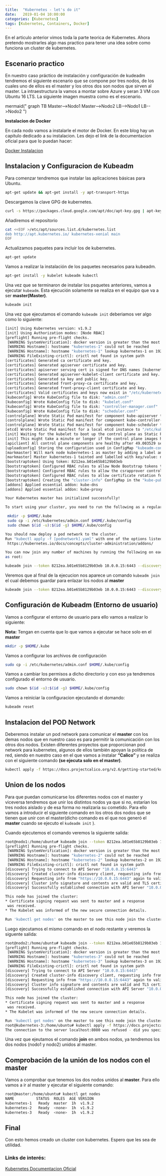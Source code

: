 ```yaml
---
title:  "Kubernetes - let's do it"
date:   2019-01-04 10:00:00
categories: [Kubernetes]
tags: [Kubernetes, Containers, Docker]
---
```

En el articulo anterior vimos toda la parte teorica de Kubernetes. Ahora pretendo mostrarles algo mas practico para tener una idea sobre como funciona un cluster de kubernetes.


## Escenario practico ##

En nuestro caso práctico de instalación y configuración de kudeadm tendremos el siguiente escenario que se compone por tres nodos, de los cuales uno de ellos es el master y los otros dos son nodos que sirven al master.
La intraestructura la vamos a montar sobre Azure y seran 3 VM con Ubuntu 16 LTS.
La siguiente imagen muestra como es el escenario.

mermaid("
graph TB
  Master-->Nodo1
  Master-->Nodo2
  LB-->Nodo1
  LB-->Nodo2
")

**Instalacion de Docker**

En cada nodo vamos a instalarle el motor de Docker. En este blog hay un capitulo dedicado a su instalacion.
Les dejo el link de la documentacion oficial para que lo puedan hacer:

[Docker Instalacion][Docker Instalacion]

[Docker Instalacion]: https://docs.docker.com/install/linux/docker-ce/ubuntu/

## Instalacion y Configuracion de Kubeadm ##

Para comenzar tendremos que instalar las aplicaciones básicas para Ubuntu.

```sh
apt-get update && apt-get install -y apt-transport-https
```

Descargamos la clave GPG de kubernetes.

```sh
curl -s https://packages.cloud.google.com/apt/doc/apt-key.gpg | apt-key add
```

Añadiremos el repositorio

```sh
cat <<EOF >/etc/apt/sources.list.d/kubernetes.list
deb http://apt.kubernetes.io/ kubernetes-xenial main
EOF
```

Actualizamos paquetes para incluir los de kubernetes.

```sh
apt-get update
```

Vamos a realizar la instalación de los paquetes necesarios para kubeadm.

```sh
apt-get install -y kubelet kubeadm kubectl
```

Una vez que se terminaron de instalar los psquetes anteriores, vamos a ejecutar `kubeadm`. 
Esta ejecución solamente se realiza en el equipo que va a ser **master(Master)**.

```sh
kubeadm init
```

Una vez que ejecutamos el comando `kubeadm init` deberiamos ver algo como lo siguiente:

```sh
[init] Using Kubernetes version: v1.9.2
[init] Using Authorization modes: [Node RBAC]
[preflight] Running pre-flight checks.
 [WARNING SystemVerification]: docker version is greater than the most recently validated version. Docker version: 17.05.0-ce. Max validated version: 17.03
 [WARNING Hostname]: hostname "kubernetes-1" could not be reached
 [WARNING Hostname]: hostname "kubernetes-1" lookup kubernetes-1 on 192.168.102.2:53: no such host
 [WARNING FileExisting-crictl]: crictl not found in system path
[certificates] Generated ca certificate and key.
[certificates] Generated apiserver certificate and key.
[certificates] apiserver serving cert is signed for DNS names [kubernetes-1 kubernetes kubernetes.default kubernetes.default.svc kubernetes.default.svc.cluster.local] and IPs [10.96.0.1 10.0.0.15]
[certificates] Generated apiserver-kubelet-client certificate and key.
[certificates] Generated sa key and public key.
[certificates] Generated front-proxy-ca certificate and key.
[certificates] Generated front-proxy-client certificate and key.
[certificates] Valid certificates and keys now exist in "/etc/kubernetes/pki"
[kubeconfig] Wrote KubeConfig file to disk: "admin.conf"
[kubeconfig] Wrote KubeConfig file to disk: "kubelet.conf"
[kubeconfig] Wrote KubeConfig file to disk: "controller-manager.conf"
[kubeconfig] Wrote KubeConfig file to disk: "scheduler.conf"
[controlplane] Wrote Static Pod manifest for component kube-apiserver to "/etc/kubernetes/manifests/kube-apiserver.yaml"
[controlplane] Wrote Static Pod manifest for component kube-controller-manager to "/etc/kubernetes/manifests/kube-controller-manager.yaml"
[controlplane] Wrote Static Pod manifest for component kube-scheduler to "/etc/kubernetes/manifests/kube-scheduler.yaml"
[etcd] Wrote Static Pod manifest for a local etcd instance to "/etc/kubernetes/manifests/etcd.yaml"
[init] Waiting for the kubelet to boot up the control plane as Static Pods from directory "/etc/kubernetes/manifests".
[init] This might take a minute or longer if the control plane images have to be pulled.
[apiclient] All control plane components are healthy after 49.003529 seconds
[uploadconfig] Storing the configuration used in ConfigMap "kubeadm-config" in the "kube-system" Namespace
[markmaster] Will mark node kubernetes-1 as master by adding a label and a taint
[markmaster] Master kubernetes-1 tainted and labelled with key/value: node-role.kubernetes.io/master=""
[bootstraptoken] Using token: 8212ea.b01e65b8129b03eb
[bootstraptoken] Configured RBAC rules to allow Node Bootstrap tokens to post CSRs in order for nodes to get long term certificate credentials
[bootstraptoken] Configured RBAC rules to allow the csrapprover controller automatically approve CSRs from a Node Bootstrap Token
[bootstraptoken] Configured RBAC rules to allow certificate rotation for all node client certificates in the cluster
[bootstraptoken] Creating the "cluster-info" ConfigMap in the "kube-public" namespace
[addons] Applied essential addon: kube-dns
[addons] Applied essential addon: kube-proxy

Your Kubernetes master has initialized successfully!

To start using your cluster, you need to run the following as a regular user:

 mkdir -p $HOME/.kube
 sudo cp -i /etc/kubernetes/admin.conf $HOME/.kube/config
 sudo chown $(id -u):$(id -g) $HOME/.kube/config

You should now deploy a pod network to the cluster.
Run "kubectl apply -f [podnetwork].yaml" with one of the options listed at:
 https://kubernetes.io/docs/concepts/cluster-administration/addons/

You can now join any number of machines by running the following on each node
as root:

kubeadm join --token 8212ea.b01e65b8129b03eb 10.0.0.15:6443 --discovery-token-ca-cert-hash sha256:54e3489945be576a4edbd3d6f268f5f8bcf8e8ece016709b12060df7828ba751
```

Veremos que al final de la ejecucion nos aparece un comando `kubeadm join` el cual debemos guardar para enlazar los nodos al **master**

```sh
kubeadm join --token 8212ea.b01e65b8129b03eb 10.0.0.15:6443 --discovery-token-ca-cert-hash sha256:54e3489945be576a4edbd3d6f268f5f8bcf8e8ece016709b12060df7828ba751
```

## Configuración de Kubeadm (Entorno de usuario) ##

Vamos a configurar el entorno de usuario para ello vamos a realizar lo siguiente:

**Nota:** Tengan en cuenta que lo que vamos a ejecutar se hace solo en el **master**

```sh
mkdir -p $HOME/.kube
```

Vamos a configurar los archivos de configuración

```sh
sudo cp -i /etc/kubernetes/admin.conf $HOME/.kube/config
```

Vamos a cambiar los permisos a dicho directorio y con eso ya tendremos configurado el entorno de usuario.

```sh
sudo chown $(id -u):$(id -g) $HOME/.kube/config
```

Vamos a reiniciar la configuracion ejecutando el domando:

```sh
kubeadm reset
```

## Instalacion del POD Network ##

Deberemos instalar un pod network para comunicar el **master** con los demas nodos que en nuestro caso es para permitir la comunicación con los otros dos nodos. Existen diferentes proyectos que proporcionan pod network para kubernetes, algunos de ellos también apoyan la política de red, siendo en nuestro caso en el que vamos a instalar **“Calico”** y se realiza con el siguiente comando **(se ejecuta solo en el master)**.

```sh
kubectl apply -f https://docs.projectcalico.org/v2.6/getting-started/kubernetes/installation/hosted/kubeadm/1.6/calico.yaml
```

## Union de los nodos ##

Para que puedan comunicarse los diferentes nodos con el master y viceversa tendremos que unir los distintos nodos ya que si no, estarían los tres nodos aislado y de esa forma no realizaría su cometido. Para ello vamos a introducir el siguiente comando en los otros dos nodos que se tienen que unir con el master(dicho comando es el que nos generó el **master** cuando se ejecuto el `kudeadm init` ).

Cuando ejecutemos el comando veremos la siguiente salida:

```sh
root@nodo1:/home/ubuntu# kubeadm join --token 8212ea.b01e65b8129b03eb 10.0.0.15:6443 --discovery-token-ca-cert-hash sha256:54e3489945be576a4edbd3d6f268f5f8bcf8e8ece016709b12060df7828ba751
[preflight] Running pre-flight checks.
 [WARNING SystemVerification]: docker version is greater than the most recently validated version. Docker version: 17.05.0-ce. Max validated version: 17.03
 [WARNING Hostname]: hostname "kubernetes-2" could not be reached
 [WARNING Hostname]: hostname "kubernetes-2" lookup kubernetes-2 on 192.168.102.2:53: no such host
 [WARNING FileExisting-crictl]: crictl not found in system path
[discovery] Trying to connect to API Server "10.0.0.15:6443"
[discovery] Created cluster-info discovery client, requesting info from "https://10.0.0.15:6443"
[discovery] Requesting info from "https://10.0.0.15:6443" again to validate TLS against the pinned public key
[discovery] Cluster info signature and contents are valid and TLS certificate validates against pinned roots, will use API Server "10.0.0.15:6443"
[discovery] Successfully established connection with API Server "10.0.0.15:6443"

This node has joined the cluster:
* Certificate signing request was sent to master and a response
 was received.
* The Kubelet was informed of the new secure connection details.

Run 'kubectl get nodes' on the master to see this node join the cluster.
```

Luego ejecutamos el mismo comando en el nodo restante y veremos la siguente salida:

```sh
root@nodo2:/home/ubuntu# kubeadm join --token 8212ea.b01e65b8129b03eb 10.0.0.15:6443 --discovery-token-ca-cert-hash sha256:54e3489945be576a4edbd3d6f268f5f8bcf8e8ece016709b12060df7828ba751
[preflight] Running pre-flight checks.
 [WARNING SystemVerification]: docker version is greater than the most recently validated version. Docker version: 17.05.0-ce. Max validated version: 17.03
 [WARNING Hostname]: hostname "kubernetes-3" could not be reached
 [WARNING Hostname]: hostname "kubernetes-3" lookup kubernetes-3 on 192.168.102.2:53: no such host
 [WARNING FileExisting-crictl]: crictl not found in system path
[discovery] Trying to connect to API Server "10.0.0.15:6443"
[discovery] Created cluster-info discovery client, requesting info from "https://10.0.0.15:6443"
[discovery] Requesting info from "https://10.0.0.15:6443" again to validate TLS against the pinned public key
[discovery] Cluster info signature and contents are valid and TLS certificate validates against pinned roots, will use API Server "10.0.0.15:6443"
[discovery] Successfully established connection with API Server "10.0.0.15:6443"

This node has joined the cluster:
* Certificate signing request was sent to master and a response
 was received.
* The Kubelet was informed of the new secure connection details.

Run 'kubectl get nodes' on the master to see this node join the cluster.
root@kubernetes-3:/home/ubuntu# kubectl apply -f https://docs.projectcalico.org/v2.6/getting-started/kubernetes/installation/hosted/kubeadm/1.6/calico.yaml
The connection to the server localhost:8080 was refused - did you specify the right host or port?

```

Una vez que ejeutamos el comando **join** en ambos nodos, ya tendremos los dos nodos (nodo1 y nodo2) unidos al master.

## Comprobación de la unión de los nodos con el master ##

Vamos a comprobar que tenemos los dos nodos unidos al **master**. Para ello vamos a ir al master y ejecutar el siguiente comando:

```sh
root@master:/home/ubuntu# kubectl get nodes
NAME          STATUS  ROLES  AGE VERSION
kubernetes-1   Ready  master  1h  v1.9.2
kubernetes-2   Ready  <none>  1h  v1.9.2
kubernetes-3   Ready  <none>  1h  v1.9.2
```

## Final ##

Con esto hemos creado un cluster con kubernetes. Espero que les sea de utilidad.

### Links de interés: ###

[Kubernetes Documentacion Oficial][Kubernetes Documentacion Oficial]

[Kubernetes Documentacion Oficial]: https://kubernetes.io/docs/tutorials/kubernetes-basics/

